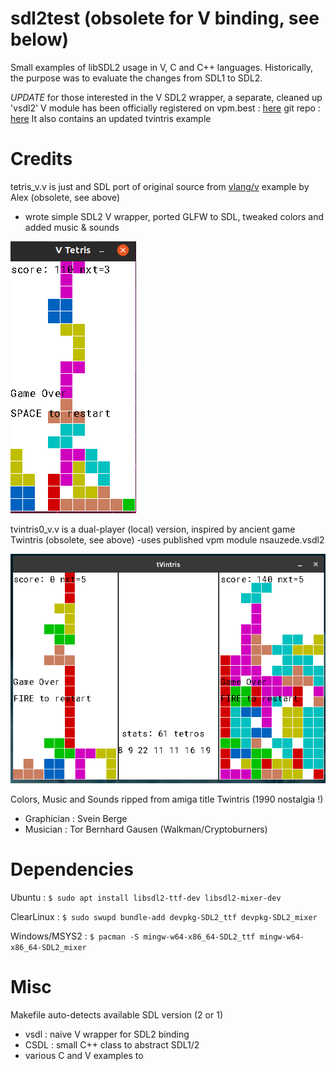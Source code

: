 # sdl2test (obsolete for V binding, see below)
Small examples of libSDL2 usage in V, C and C++ languages.
Historically, the purpose was to evaluate the changes from SDL1 to SDL2.

*UPDATE* for those interested in the V SDL2 wrapper, a separate, cleaned up 'vsdl2' V module has been officially registered on vpm.best : <a href='https://vpm.best/mod/nsauzede.vsdl2'>here</a>
  git repo : <a href='https://github.com/nsauzede/vsdl2'>here</a>
It also contains an updated tvintris example

# Credits
tetris_v.v is just and SDL port of original source from <a href='https://github.com/vlang/v'>vlang/v</a> example by Alex (obsolete, see above)
- wrote simple SDL2 V wrapper, ported GLFW to SDL, tweaked colors and added music & sounds

<img src='https://github.com/nsauzede/sdl2test/raw/master/tetris_v.png'>

tvintris0_v.v is a dual-player (local) version, inspired by ancient game Twintris (obsolete, see above)
-uses published vpm module nsauzede.vsdl2

<img src='https://github.com/nsauzede/sdl2test/blob/master/tvintris.png'>

Colors, Music and Sounds ripped from amiga title Twintris (1990 nostalgia !)
- Graphician : Svein Berge
- Musician : Tor Bernhard Gausen (Walkman/Cryptoburners)

# Dependencies
Ubuntu :
`$ sudo apt install libsdl2-ttf-dev libsdl2-mixer-dev`

ClearLinux :
`$ sudo swupd bundle-add devpkg-SDL2_ttf devpkg-SDL2_mixer`

Windows/MSYS2 :
`$ pacman -S mingw-w64-x86_64-SDL2_ttf mingw-w64-x86_64-SDL2_mixer`


# Misc
Makefile auto-detects available SDL version (2 or 1)

- vsdl : naive V wrapper for SDL2 binding
- CSDL : small C++ class to abstract SDL1/2
- various C and V examples to
